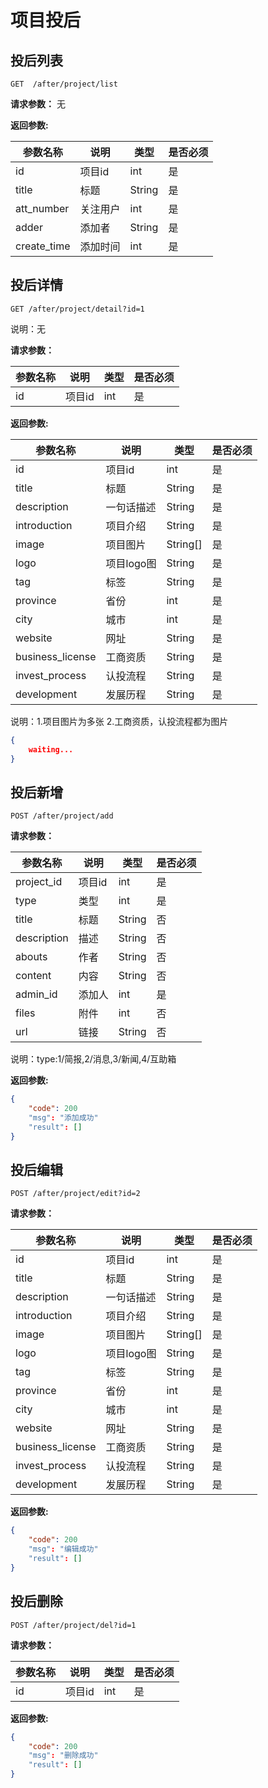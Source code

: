 # 项目投后
## 投后列表

	GET  /after/project/list

**请求参数：**
无


**返回参数:**

|参数名称|说明|类型|是否必须|
|---|---|---|---|
|id|项目id|int|是|
|title|标题|String|是|
|att_number|关注用户|int|是|
|adder|添加者|String|是|
|create_time|添加时间|int|是|



## 投后详情

	GET /after/project/detail?id=1
	
说明：无
	
**请求参数：**

|参数名称|说明|类型|是否必须|
|---|---|---|---|
|id|项目id|int|是|


**返回参数:**

|参数名称|说明|类型|是否必须|
|---|---|---|---|
|id|项目id|int|是|
|title|标题|String|是|
|description|一句话描述|String|是|
|introduction|项目介绍|String|是|
|image|项目图片|String[]|是|
|logo|项目logo图|String|是|
|tag|标签|String|是|
|province|省份|int|是|
|city|城市|int|是|
|website|网址|String|是|
|business_license|工商资质|String|是|
|invest_process|认投流程|String|是|
|development|发展历程|String|是|

说明：1.项目图片为多张
	 2.工商资质，认投流程都为图片

```json
{
	waiting...
}
```


## 投后新增

	POST /after/project/add
	
**请求参数：**

|参数名称|说明|类型|是否必须|
|---|---|---|---|
|project_id|项目id|int|是|
|type|类型|int|是|
|title|标题|String|否|
|description|描述|String|否|
|abouts|作者|String|否|
|content|内容|String|否|
|admin_id|添加人|int|是|
|files|附件|int|否|
|url|链接|String|否|


说明：type:1/简报,2/消息,3/新闻,4/互助箱



**返回参数:**


```json
{
	"code": 200
	"msg": "添加成功"
	"result": []
}
```

## 投后编辑

	POST /after/project/edit?id=2
	
**请求参数：**

|参数名称|说明|类型|是否必须|
|---|---|---|---|
|id|项目id|int|是|
|title|标题|String|是|
|description|一句话描述|String|是|
|introduction|项目介绍|String|是|
|image|项目图片|String[]|是|
|logo|项目logo图|String|是|
|tag|标签|String|是|
|province|省份|int|是|
|city|城市|int|是|
|website|网址|String|是|
|business_license|工商资质|String|是|
|invest_process|认投流程|String|是|
|development|发展历程|String|是|

**返回参数:**

```json
{
	"code": 200
	"msg": "编辑成功"
	"result": []
}
```

## 投后删除

	POST /after/project/del?id=1

**请求参数：**

|参数名称|说明|类型|是否必须|
|---|---|---|---|
|id|项目id|int|是|


**返回参数:**

```json
{
	"code": 200
	"msg": "删除成功"
	"result": []
}
```
